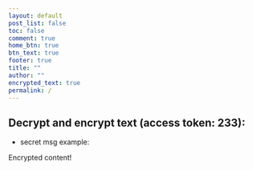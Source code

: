 ```yaml
---
layout: default
post_list: false
toc: false
comment: true
home_btn: true
btn_text: true
footer: true
title: ""
author: ""
encrypted_text: true
permalink: /
---
```


## Decrypt and encrypt text (access token: 233):
  - secret msg example:
  <p class="encrypted" id="ZxSB/AxpZZaP+L8A">Encrypted content!</p>

